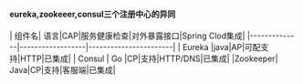 #### eureka,zookeeer,consul三个注册中心的异同

| 组件名| 语言|CAP|服务健康检查|对外暴露接口|Spring Clod集成|
|--------------|------------------|-----------------------|
| Eureka |java|AP|可配支持|HTTP|已集成|
| Consul   | Go |CP|支持|HTTP/DNS|已集成|
|Zookeeper| Java|CP|支持|客服端|已集成|
